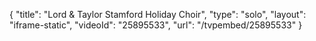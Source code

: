 {
    "title": "Lord & Taylor Stamford Holiday Choir",
    "type": "solo",
    "layout": "iframe-static",
    "videoId": "25895533",
    "url": "\/tvpembed\/25895533"
}